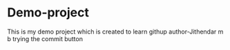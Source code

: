 # Demo-project
This is my demo project which is created to learn githup 
author-Jithendar m b
trying the commit button
